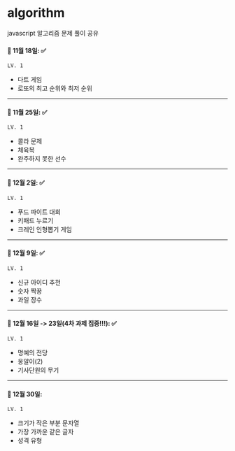 # algorithm
javascript 알고리즘 문제 풀이 공유

#### 🔖 11월 18일: ✅
`LV. 1`
- 다트 게임
- 로또의 최고 순위와 최저 순위

---

#### 🔖 11월 25일: ✅
`LV. 1`
- 콜라 문제
- 체육복
- 완주하지 못한 선수

---

#### 🔖 12월 2일: ✅
`LV. 1`
- 푸드 파이트 대회
- 키패드 누르기
- 크레인 인형뽑기 게임

---

#### 🔖 12월 9일: ✅
`LV. 1`
- 신규 아이디 추천
- 숫자 짝꿍
- 과일 장수

---

#### 🔖 12월 16일 -> 23일(4차 과제 집중!!!): ✅
`LV. 1`
- 명예의 전당
- 옹알이(2)
- 기사단원의 무기

---

#### 🔖 12월 30일: 
`LV. 1`
- 크기가 작은 부분 문자열
- 가장 가까운 같은 글자
- 성격 유형 
